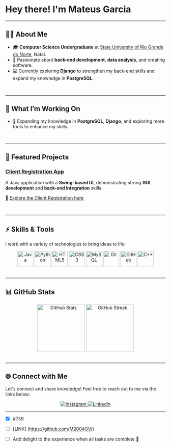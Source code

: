 # Hey there! I'm Mateus Garcia 

---

## 👨‍💻 About Me  

- 🎓 **Computer Science Undergraduate** at [State University of Rio Grande do Norte](https://portal.uern.br/), Natal.  
- 🚀 Passionate about **back-end development**, **data analysis**, and creating software.  
- 💻 Currently exploring **Django** to strengthen my back-end skills and expand my knowledge in **PostgreSQL**.

</br>

---

## 💼 What I’m Working On  

- 🌱 Expanding my knowledge in **PostgreSQL**, **Django**, and exploring more tools to enhance my skills.

</br>

---

## 🌟 Featured Projects  

### **[Client Registration App](https://github.com/M2004GV/cadastro_cliente)**  
A Java application with a **Swing-based UI**, demonstrating strong **GUI development** and **back-end integration** skills.

🔗 [Explore the Client Registration here](https://github.com/M2004GV/cadastro_cliente)

</br>

---

## ⚡ Skills & Tools  

I work with a variety of technologies to bring ideas to life:

<div align="center">
  <img src="https://cdn.jsdelivr.net/gh/devicons/devicon/icons/java/java-original.svg" alt="Java" width="50" />
  <img src="https://cdn.jsdelivr.net/gh/devicons/devicon/icons/python/python-original.svg" alt="Python" width="50" />
  <img src="https://cdn.jsdelivr.net/gh/devicons/devicon/icons/html5/html5-original.svg" alt="HTML5" width="50" />
  <img src="https://cdn.jsdelivr.net/gh/devicons/devicon/icons/css3/css3-original.svg" alt="CSS3" width="50" />
  <img src="https://cdn.jsdelivr.net/gh/devicons/devicon/icons/mysql/mysql-original.svg" alt="MySQL" width="50" />
  <img src="https://cdn.jsdelivr.net/gh/devicons/devicon/icons/git/git-original.svg" alt="Git" width="50" />
  <img src="https://cdn.jsdelivr.net/gh/devicons/devicon/icons/github/github-original.svg" alt="GitHub" width="50" />
  <img src="https://cdn.jsdelivr.net/gh/devicons/devicon/icons/cplusplus/cplusplus-line.svg" alt="C++" width="50" />
</div>  

</br>

---

## 📊 GitHub Stats  

<div align="center">
  <img src="https://github-readme-stats.vercel.app/api?username=M2004GV&theme=github_dark&hide_border=true&count_private=true&show_icons=true" alt="GitHub Stats" height="150" />
  <img src="https://github-readme-streak-stats.herokuapp.com/?user=M2004GV&theme=github_dark&hide_border=true" alt="GitHub Streak" height="150" />
</div>  

</br>

---

## 🌐 Connect with Me  

Let's connect and share knowledge! Feel free to reach out to me via the links below:

<div align="center">
  <a href="https://instagram.com/garciamateus285">
    <img src="https://img.shields.io/badge/Instagram-%23E4405F.svg?style=for-the-badge&logo=Instagram&logoColor=white" alt="Instagram" />
  </a>
  <a href="https://linkedin.com/in/mateusgarciadesenvolvedor">
    <img src="https://img.shields.io/badge/LinkedIn-%230077B5.svg?style=for-the-badge&logo=LinkedIn&logoColor=white" alt="LinkedIn" />
  </a>
</div>

---

- [x] #739
- [ ] [LINK] (https://github.com/M2004GV/)
- [ ] Add delight to the experience when all tasks are complete :tada:

